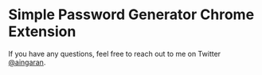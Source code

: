 # Simple Password Generator Chrome Extension

If you have any questions, feel free to reach out to me on Twitter [@aingaran](https://www.twitter.com/aingaran).
